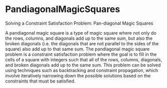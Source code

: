 # PandiagonalMagicSquares
Solving a Constraint Satisfaction Problem: Pan-diagonal Magic Squares<br />

A pandiagonal magic square is a type of magic square where not only do the rows, columns, and diagonals add up to the same sum, but also the broken diagonals (i.e. the diagonals that are not parallel to the sides of the square) also add up to that same sum. The pandiagonal magic square problem is a constraint satisfaction problem where the goal is to fill in the cells of a square with integers such that all of the rows, columns, diagonals, and broken diagonals add up to the same sum. This problem can be solved using techniques such as backtracking and constraint propagation, which involve iteratively narrowing down the possible solutions based on the constraints that must be satisfied.
